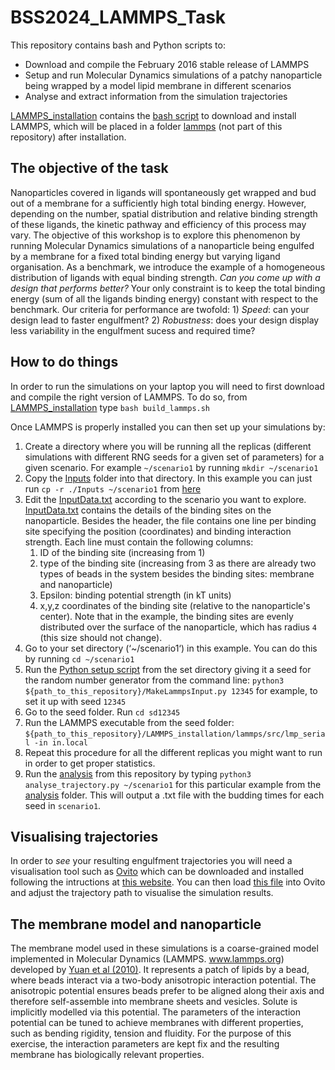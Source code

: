 # BSS2024_LAMMPS_Task

This repository contains bash and Python scripts to:
- Download and compile the February 2016 stable release of LAMMPS
- Setup and run Molecular Dynamics simulations of a patchy nanoparticle being wrapped by a model lipid membrane in different scenarios
- Analyse and extract information from the simulation trajectories

[LAMMPS_installation](LAMMPS_installation) contains the [bash script](LAMMPS_installation/build_lammps.sh) to download and install LAMMPS, which will be placed in a folder [lammps](LAMMPS_installation/lammps) (not part of this repository) after installation.

## The objective of the task

Nanoparticles covered in ligands will spontaneously get wrapped and bud out of a membrane for a sufficiently high total binding energy. However, depending on the number, spatial distribution and relative binding strength of these ligands, the kinetic pathway and efficiency of this process may vary. The objective of this workshop is to explore this phenomenon by running Molecular Dynamics simulations of a nanoparticle being engulfed by a membrane for a fixed total binding energy but varying ligand organisation. As a benchmark, we introduce the example of a homogeneous distribution of ligands with equal binding strength. *Can you come up with a design that performs better?* Your only constraint is to keep the total binding energy (sum of all the ligands binding energy) constant with respect to the benchmark. Our criteria for performance are twofold: 1) _Speed_: can your design lead to faster engulfment? 2) _Robustness_: does your design display less variability in the engulfment sucess and required time?

## How to do things

In order to run the simulations on your laptop you will need to first download and compile the right version of LAMMPS. To do so, from [LAMMPS_installation](LAMMPS_installation) type `bash build_lammps.sh`

Once LAMMPS is properly installed you can then set up your simulations by:

1. Create a directory where you will be running all the replicas (different simulations with different RNG seeds for a given set of parameters) for a given scenario. For example `~/scenario1` by running `mkdir ~/scenario1`
2. Copy the [Inputs](Inputs) folder into that directory. In this example you can just run `cp -r ./Inputs ~/scenario1` from [here](./)
3. Edit the [InputData.txt](Inputs/InputData.txt) according to the scenario you want to explore.
    [InputData.txt](Inputs/InputData.txt) contains the details of the binding sites on the nanoparticle. Besides the header, the file contains one line per binding site specifying the position (coordinates) and binding interaction strength.
   Each line must contain the following columns:
     1) ID of the binding site (increasing from 1)
     2) type of the binding site (increasing from 3 as there are already two types of beads in the system besides the binding sites: membrane and nanoparticle)
     3) Epsilon: binding potential strength (in kT units)
     4) x,y,z coordinates of the binding site (relative to the nanoparticle's center). Note that in the example, the binding sites are evenly distributed over the surface of the nanoparticle, which has radius `4` (this size should not change).
5. Go to your set directory (‘~/scenario1‘) in this example. You can do this by running `cd ~/scenario1`
6. Run the [Python setup script](MakeLammpsInput.py) from the set directory giving it a seed for the random number generator from the command line: `python3 ${path_to_this_repository}/MakeLammpsInput.py 12345` for example, to set it up with seed `12345`
7. Go to the seed folder. Run `cd sd12345`
8. Run the LAMMPS executable from the seed folder: `${path_to_this_repository}/LAMMPS_installation/lammps/src/lmp_serial -in in.local`
9. Repeat this procedure for all the different replicas you might want to run in order to get proper statistics.
10. Run the [analysis](analysis) from this repository by typing `python3 analyse_trajectory.py ~/scenario1` for this particular example from the [analysis](analysis) folder. This will output a .txt file with the budding times for each seed in `scenario1`.

## Visualising trajectories

In order to *see* your resulting engulfment trajectories you will need a visualisation tool such as [Ovito](https://www.ovito.org) which can be downloaded and installed following the intructions at [this website](https://www.ovito.org/manual/installation.html). You can then load [this file](visualise.ovito) into Ovito and adjust the trajectory path to visualise the simulation results.

## The membrane model and nanoparticle

The membrane model used in these simulations is a coarse-grained model implemented in Molecular Dynamics (LAMMPS. www.lammps.org) developed by [Yuan et al (2010)](https://doi.org/10.1103/PhysRevE.82.011905). It represents a patch of lipids by a bead, where beads interact via a two-body anisotropic interaction potential. The anisotropic potential ensures beads prefer to be aligned along their axis and therefore self-assemble into membrane sheets and vesicles. Solute is implicitly modelled via this potential. The parameters of the interaction potential can be tuned to achieve membranes with different properties, such as bending rigidity, tension and fluidity. For the purpose of this exercise, the interaction parameters are kept fix and the resulting membrane has biologically relevant properties. 

